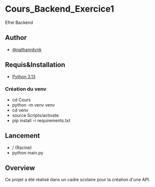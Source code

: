 # Cours_Backend_Exercice1
Efrei Backend

## Author
- [@nathanrdvnk](https://github.com/nathanrdvnk)

## Requis&Installation
- [Python 3.13](https://apps.microsoft.com/detail/9pnrbtzxmb4z?hl=en-FR&gl=FR)

### Création du venv
- cd Cours
- python -m venv venv
- cd venv
- source Scripts/activate
- pip install -r requirements.txt

## Lancement
- / (Racine)
- python main.py

## Overview
Ce projet a été réalisé dans un cadre scolaire pour la création d'une API.
